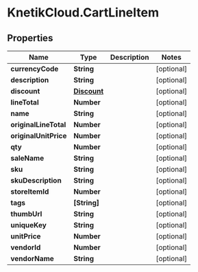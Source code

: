 # KnetikCloud.CartLineItem

## Properties
Name | Type | Description | Notes
------------ | ------------- | ------------- | -------------
**currencyCode** | **String** |  | [optional] 
**description** | **String** |  | [optional] 
**discount** | [**Discount**](Discount.md) |  | [optional] 
**lineTotal** | **Number** |  | [optional] 
**name** | **String** |  | [optional] 
**originalLineTotal** | **Number** |  | [optional] 
**originalUnitPrice** | **Number** |  | [optional] 
**qty** | **Number** |  | [optional] 
**saleName** | **String** |  | [optional] 
**sku** | **String** |  | [optional] 
**skuDescription** | **String** |  | [optional] 
**storeItemId** | **Number** |  | [optional] 
**tags** | **[String]** |  | [optional] 
**thumbUrl** | **String** |  | [optional] 
**uniqueKey** | **String** |  | [optional] 
**unitPrice** | **Number** |  | [optional] 
**vendorId** | **Number** |  | [optional] 
**vendorName** | **String** |  | [optional] 


